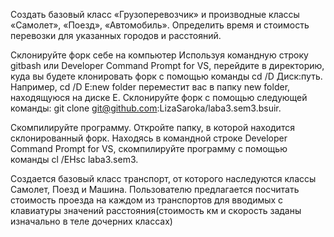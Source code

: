 Создать базовый класс «Грузоперевозчик» и производные классы «Самолет», «Поезд», «Автомобиль». Определить время и стоимость перевозки для указанных городов и расстояний.

Склонируйте форк себе на компьютер Используя командную строку gitbash или Developer Command Prompt for VS, перейдите в директорию, куда вы будете клонировать форк с помощью команды cd /D Диск:путь. Например, cd /D E:new folder переместит вас в папку new folder, находящуюся на диске E. Склонируйте форк с помощью следующей команды: git clone git@github.com:LizaSaroka/laba3.sem3.bsuir.

Скомпилируйте программу. Откройте папку, в которой находится склонированный форк. Находясь в командной строке Developer Command Prompt for VS, скомпилируйте программу с помощью команды cl /EHsc laba3.sem3.

Создается базовый класс транспорт, от которого наследуются классы Самолет, Поезд и Машина. Пользователю предлагается посчитать стоимость проезда на каждом из транспортов для вводимых с клавиатуры значений расстояния(стоимость км и скорость заданы изначально в теле дочерних классах)
